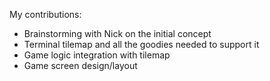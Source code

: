 My contributions:
* Brainstorming with Nick on the initial concept
* Terminal tilemap and all the goodies needed to support it
* Game logic integration with tilemap
* Game screen design/layout
